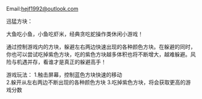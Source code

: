 Email:hejf1992@outlook.com

迅猛方块：

大鱼吃小鱼，小鱼吃虾米，经典贪吃蛇操作类休闲小游戏！

通过控制游戏内的方块，躲避左右两边快速出现的各种颜色方块。在躲避的同时，你也可以尝试吃掉紫色方块，吃的紫色方块越多体积也将不断增大，越难躲避。风险与机遇并存，看谁才是真正的躲避高手！

游戏玩法：
1.触击屏幕，控制蓝色方块快速的移动  
2.躲开从左右两边不断出现的各种颜色方块
3.吃掉紫色方块，将会获取更高的游戏分数
